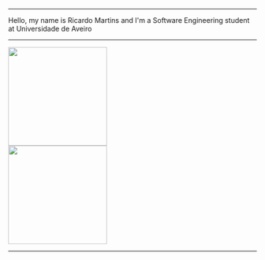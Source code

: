 <hr>
Hello, my name is Ricardo Martins and I'm a Software Engineering student at Universidade de Aveiro
<hr>
<a href="https://github.com/anuraghazra/github-readme-stats">
 <img height=200 align="center" src="https://github-readme-stats.vercel.app/api?username=RicardoMartins9321&theme=dark" />
</a>
<br/>
<a href="https://github.com/anuraghazra/github-readme-stats">
 <img height=200 align="center" src="https://github-readme-stats.vercel.app/api/top-langs?username=RicardoMartins9321&theme=dark&layout=compact&langs_count=5&card_width=320" />
</a>
<hr>
